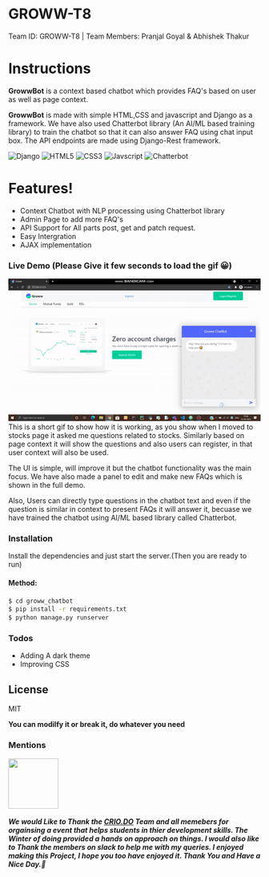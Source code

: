 # GROWW-T8
Team ID: GROWW-T8 | Team Members: Pranjal Goyal &amp; Abhishek Thakur

# Instructions

**GrowwBot** is a context based chatbot which provides FAQ's based on user as well as page context.

**GrowwBot** is made with simple HTML,CSS and javascript and Django as a framework. We have also used Chatterbot library (An AI/ML based training library) to train the chatbot so that it can also answer FAQ using chat input box. The API endpoints are made using Django-Rest framework.

![Django](https://img.shields.io/badge/django%20-%23092E20.svg?&style=for-the-badge&logo=django&logoColor=white) ![HTML5](https://img.shields.io/badge/html5%20-%23E34F26.svg?&style=for-the-badge&logo=html5&logoColor=white) ![CSS3](https://img.shields.io/badge/css3%20-%231572B6.svg?&style=for-the-badge&logo=css3&logoColor=white") ![Javscript](https://img.shields.io/badge/javascript%20-%23323330.svg?&style=for-the-badge&logo=javascript&logoColor=%23F7DF1E) 
![Chatterbot](https://img.shields.io/badge/Chatterbot-1.0.2-blue)


# Features!
  - Context Chatbot with NLP processing using Chatterbot library
  - Admin Page to add more FAQ's
  - API Support for All parts post, get and patch request.
  - Easy Intergration
  - AJAX implementation

### Live Demo (Please Give it few seconds to load the gif 😀)
![](livedemo.gif)
This is a short gif to show how it is working, as you show when I moved to stocks page it asked me questions related to stocks. Similarly based on page context it will show the questions and also users can register, in that user context will also be used.

The UI is simple, will improve it but the chatbot functionality was the main focus.
We have also made a panel to edit and make new FAQs which is shown in the full demo.

Also, Users can directly type questions in the chatbot text and even if the question is similar in context to present FAQs it will answer it, becuase we have trained the chatbot using AI/ML based library called Chatterbot.

### Installation

Install the dependencies and just start the server.(Then you are ready to run)

#### Method:
```sh
$ cd groww_chatbot 
$ pip install -r requirements.txt
$ python manage.py runserver
```

### Todos
 - Adding A dark theme
 - Improving CSS


License
----

MIT

**You can modilfy it or break it, do whatever you need**

### Mentions

<img src="https://pbs.twimg.com/profile_images/1239848399769202689/5S6D0btQ.jpg" data-canonical-src="https://gyazo.com/eb5c5741b6a9a16c692170a41a49c858.png" width="100" height="100" />

***We would Like to Thank the [CRIO.DO](https://www.crio.do/) Team and all memebers for orgainsing a event that helps students in thier development skills. The Winter of doing provided a hands on approach on things. I would also like to Thank the members on slack to help me with my queries. I enjoyed making this Project, I hope you too have enjoyed it. Thank You and Have a Nice Day.🎇***
